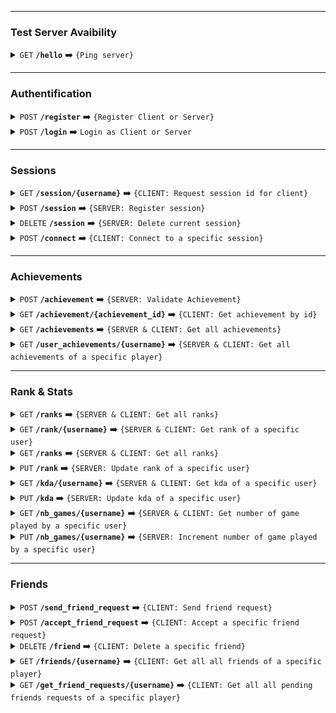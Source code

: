
------------------------------------------------------------------------------------------
 
### Test Server Avaibility
<details>
<summary><code>GET</code> <code><b>/hello</b></code> ➡️ <code>{Ping server}</code></summary>

Ping server

#### Parameters


> | name      |  type     | data type               | description                                                           |
> |-----------|-----------|-------------------------|-----------------------------------------------------------------------|
> | None      |  |    | N/A  |


- Auth required** : NO
- Permissions required: None

#### Success Response
Code : `200 OK`
Content example
```
Hello, World !
```

#### Error Responses

- None

</details>


------------------------------------------------------------------------------------------
 
### Authentification
<details>
<summary><code>POST</code> <code><b>/register</b></code>  ➡️  <code>{Register Client or Server}</code></summary>


#### Data constraints
```json
{
  "username": "user",
  "email": "test@etu.uqac.ca",
  "password": "test0",
  "role_name": "client" OR "server"
}

```

- Auth required** : No
- Permissions required: None

#### Success Response
Code : `200 OK`
```json
{"User registered successfully"}
```

#### Error Responses

> | http code     | content-type                      | response                                                            |
> |---------------|-----------------------------------|---------------------------------------------------------------------|
> | `400`         | `application/json`                | `Content type error`                                                |
> | `400`         | `application/json`                | `Invalid role name provided`                                        |
> | `400`         | `application/json`                | `Error inserting user into database`                                |

</details>

<details>
<summary><code>POST</code> <code><b>/login</b></code>  ➡️ <code>Login as Client or Server</code></summary>

#### Data constraints
```json
{
  "username": "user",
  "password": "password"
}
```

- Auth required : No
- Permissions required: None

#### Success Response
Code : `200 OK`
```json
{token_client}
```

#### Error Responses

> | http code     | content-type                      | response                                                            |
> |---------------|-----------------------------------|---------------------------------------------------------------------|
> | `400`         | `application/json`                | `Content type error`                                                |
> | `400`         | `application/json`                | `Invalid username or password`                                      |
> | `400`         | `application/json`                | `Invalid role id`                                                   |

</details>

------------------------------------------------------------------------------------------
 
### Sessions

<details>
<summary><code>GET</code> <code><b>/session/{username}</b></code>  ➡️ <code>{CLIENT: Request session id for client}</code></summary>

#### Parameters

> | name              |  type     | data type      | description                         |
> |-------------------|-----------|----------------|-------------------------------------|
> | username          |  required | string         |                                     |

- Auth required : `token_client`

#### Success Response
Code : `200 OK`
Content example
```json
{session_id}
```

#### Error Responses

> | http code     | content-type                      | response                                                            |
> |---------------|-----------------------------------|---------------------------------------------------------------------|
> | `400`         | `application/json`                | `Content type error`                                                |
> | `400`         | `application/json`                | `No session available`                                              |
> | `400`         | `application/json`                | `Invalid username`                                                  |
> | `400`         | `application/json`                | `Invalid rank id`                                                   |
> | `400`         | `application/json`                | `Session not found`                                                 |
> | `400`         | `application/json`                | `Failed to connect to Redis`                                        |
> | `400`         | `application/json`                | `Unauthorized`                                                      |

</details>

<details>
<summary><code>POST</code> <code><b>/session</b></code>  ➡️ <code>{SERVER: Register session}</code></summary>

#### Data constraints
```json
{
    "server_address" : "{{server_adress}}",
    "players" : []
}
```
- Auth required : `token_server`

#### Success Response
Code : `200 OK`
Content example
```json
Session registered successfully
```

#### Error Responses

> | http code     | content-type                      | response                                                            |
> |---------------|-----------------------------------|---------------------------------------------------------------------|
> | `400`         | `application/json`                | `Content type error`                                                |
> | `400`         | `application/json`                | `Error inserting user into database`                                |
> | `400`         | `application/json`                | `Failed to connect to Redis`                                        |
> | `400`         | `application/json`                | `Unauthorized`                                                      |

</details>


<details>
<summary><code>DELETE</code> <code><b>/session</b></code>  ➡️ <code>{SERVER: Delete current session}</code></summary>

- Auth required : `token_server`

#### Success Response
Code : `200 OK`
Content example
```json
Session successfully deleted
```

#### Error Responses

> | http code     | content-type                      | response                                                            |
> |---------------|-----------------------------------|---------------------------------------------------------------------|
> | `400`         | `application/json`                | `Content type error`                                                |
> | `400`         | `application/json`                | `Error updating database`                                           |
> | `400`         | `application/json`                | `Failed to connect to Redis`                                        |
> | `400`         | `application/json`                | `Unauthorized`                                                      |
</details>



<details>
<summary><code>POST</code> <code><b>/connect</b></code>  ➡️ <code>{CLIENT: Connect to a specific session}</code></summary>

- Auth required : `token_client`

#### Data constraints
```json
{
    "session_id" : "{session_id}",
    "username" : "{username}"
}
```

#### Success Response
Code : `200 OK`
Content example
```json
Player connected to session successfully
```

#### Error Responses

> | http code     | content-type                      | response                                                            |
> |---------------|-----------------------------------|---------------------------------------------------------------------|
> | `400`         | `application/json`                | `Content type error`                                                |
> | `400`         | `application/json`                | `No session available`                                              |
> | `400`         | `application/json`                | `Invalid username`                                                  |
> | `400`         | `application/json`                | `Session not found`                                                 |
> | `400`         | `application/json`                | `Failed to connect to Redis`                                        |
> | `400`         | `application/json`                | `Error updating session`                                            |
> | `400`         | `application/json`                | `Unauthorized`                                                      |

</details>

------------------------------------------------------------------------------------------
 
### Achievements
<details>
<summary><code>POST</code> <code><b>/achievement</b></code>  ➡️ <code>{SERVER: Validate Achievement}</code></summary>

- Auth required : `token_server`

#### Data constraints
```json
{
    "username" : "{username}",
    "achievement_id" :  "{achievement_id}"
}
```

#### Success Response
Code : `200 OK`
Content example
```json
Achievement validated successfully
```

#### Error Responses

> | http code     | content-type                      | response                                                            |
> |---------------|-----------------------------------|---------------------------------------------------------------------|
> | `400`         | `application/json`                | `Content type error`                                                |
> | `400`         | `application/json`                | `Invalid username`                                                  |
> | `400`         | `application/json`                | `Session not found`                                                 |
> | `400`         | `application/json`                | `Error inserting user achievement into database`                    |
> | `400`         | `application/json`                | `Unauthorized`                                                      |
</details>



<details>
<summary><code>GET</code> <code><b>/achievement/{achievement_id}</b></code>  ➡️ <code>{CLIENT: Get achievement by id}</code></summary>

#### Parameters

> | name              |  type     | data type      | description                         |
> |-------------------|-----------|----------------|-------------------------------------|
> | achievement_id          |  required | string         |    achievement id             |

- Auth required : `token_client`

#### Success Response
Code : `200 OK`
Content example
```json
{
    "id" :  "{achievement_id}",
    "name" : "{achievement_name}",
    "description" : "{description}",
    "image_url" : {}
}
```

#### Error Responses

> | http code     | content-type                      | response                                                            |
> |---------------|-----------------------------------|---------------------------------------------------------------------|
> | `400`         | `application/json`                | `Content type error`                                                |
> | `400`         | `application/json`                | `Achievement not found`                                             |
> | `400`         | `application/json`                | `Unauthorized`                                                      |
</details>


<details>
<summary><code>GET</code> <code><b>/achievements</b></code>  ➡️ <code>{SERVER & CLIENT: Get all achievements}</code></summary>

- Auth required : `token_client` OR `token_server`

#### Success Response
Code : `200 OK`
Content example
```json
[
    {
        "id" :  "{achievement_id}",
        "name" : "{achievement_name}",
        "description" : "{description}",
        "image_url" : {}
    }, 
    "..."
}
```

#### Error Responses

> | http code     | content-type                      | response                                                            |
> |---------------|-----------------------------------|---------------------------------------------------------------------|
> | `400`         | `application/json`                | `Content type error`                                                |
> | `400`         | `application/json`                | `Error loading achievements`                                        |
> | `400`         | `application/json`                | `Unauthorized`                                                      |
</details>

<details>
<summary><code>GET</code> <code><b>/user_achievements/{username}</b></code>  ➡️ <code>{SERVER & CLIENT: Get all achievements of a specific player}</code></summary>

#### Parameters
> | name              |  type     | data type      | description                         |
> |-------------------|-----------|----------------|-------------------------------------|
> | username          |  required | string         |    player username                  |


- Auth required : `token_client` OR `token_server`
#### Success Response
Code : `200 OK`
Content example
```json
[
    {
        "id" :  "{achievement_id}",
        "name" : "{achievement_name}",
        "description" : "{description}",
        "image_url" : {}
    }, 
    "..."
}
```

#### Error Responses
> | http code     | content-type                      | response                                                            |
> |---------------|-----------------------------------|---------------------------------------------------------------------|
> | `400`         | `application/json`                | `Content type error`                                                |
> | `400`         | `application/json`                | `Error loading achievements`                                        |
> | `400`         | `application/json`                | `Unauthorized`                                                      |
</details>



------------------------------------------------------------------------------------------
### Rank & Stats




<details>
<summary><code>GET</code> <code><b>/ranks</b></code>  ➡️ <code>{SERVER & CLIENT: Get all ranks}</code></summary>


- Auth required : `token_client` OR `token_server`
#### Success Response
Code : `200 OK`
Content example
```json
[
    {
        "id" :  "{rank_id}",
        "name" : "{rank_name}",
        "image_url" : {}
    }, 
    "..."
}
```

#### Error Responses
> | http code     | content-type                      | response                                                            |
> |---------------|-----------------------------------|---------------------------------------------------------------------|
> | `400`         | `application/json`                | `Content type error`                                                |
> | `400`         | `application/json`                | `Error loading ranks`                                               |
> | `400`         | `application/json`                | `Unauthorized`                                                      |
</details>

<details>
<summary><code>GET</code> <code><b>/rank/{username}</b></code>  ➡️ <code>{SERVER & CLIENT: Get rank of a specific user}</code></summary>

#### Parameters
> | name              |  type     | data type      | description                         |
> |-------------------|-----------|----------------|-------------------------------------|
> | username          |  required | string         |    player username                  |



- Auth required : `token_client` OR `token_server`
#### Success Response
Code : `200 OK`
Content example
```json
{
    "rank_name"
}, 
```

#### Error Responses
> | http code     | content-type                      | response                                                            |
> |---------------|-----------------------------------|---------------------------------------------------------------------|
> | `400`         | `application/json`                | `Content type error`                                                |
> | `400`         | `application/json`                | `Failed to retrieve rank name`                                      |
> | `400`         | `application/json`                | `Invalid username`                                                  |
> | `400`         | `application/json`                | `Unauthorized`                                                      |
</details>


<details>
<summary><code>GET</code> <code><b>/ranks</b></code>  ➡️ <code>{SERVER & CLIENT: Get all ranks}</code></summary>


- Auth required : `token_client` OR `token_server`
#### Success Response
Code : `200 OK`
Content example
```json
[
    {
        "id" :  "{rank_id}",
        "name" : "{rank_name}",
        "image_url" : {}
    }, 
    "..."
}
```

#### Error Responses
> | http code     | content-type                      | response                                                            |
> |---------------|-----------------------------------|---------------------------------------------------------------------|
> | `400`         | `application/json`                | `Content type error`                                                |
> | `400`         | `application/json`                | `Error loading ranks`                                               |
> | `400`         | `application/json`                | `Unauthorized`                                                      |
</details>

<details>
<summary><code>PUT</code> <code><b>/rank</b></code>  ➡️ <code>{SERVER: Update rank of a specific user}</code></summary>

#### Data constraints
```json
{
    "username" : "{username}",
    "new_rank_id" : "{rank id}"
}
```
- Auth required : `token_server`



#### Success Response
Code : `200 OK`
Content example
```json
Rank updated successfully
```

#### Error Responses
> | http code     | content-type                      | response                                                            |
> |---------------|-----------------------------------|---------------------------------------------------------------------|
> | `400`         | `application/json`                | `Content type error`                                                |
> | `400`         | `application/json`                | `Failed to retrieve rank name`                                      |
> | `400`         | `application/json`                | `Invalid username`                                                  |
> | `400`         | `application/json`                | `Unauthorized`                                                      |
</details>

<details>
<summary><code>GET</code> <code><b>/kda/{username}</b></code>  ➡️ <code>{SERVER & CLIENT: Get kda of a specific user}</code></summary>

#### Parameters
> | name              |  type     | data type      | description                         |
> |-------------------|-----------|----------------|-------------------------------------|
> | username          |  required | string         |    player username                  |



- Auth required : `token_client` OR `token_server`
#### Success Response
Code : `200 OK`
Content example
```json
{kda}, 
```

#### Error Responses
> | http code     | content-type                      | response                                                            |
> |---------------|-----------------------------------|---------------------------------------------------------------------|
> | `400`         | `application/json`                | `Content type error`                                                |
> | `400`         | `application/json`                | `Invalid username`                                                  |
> | `400`         | `application/json`                | `Unauthorized`                                                      |
</details>

<details>
<summary><code>PUT</code> <code><b>/kda</b></code>  ➡️ <code>{SERVER: Update kda of a specific user}</code></summary>

#### Data constraints
```json
{
    "username" : "{username}",
    "new_kda" : {new_kda}
}
```
- Auth required : `token_server`



#### Success Response
Code : `200 OK`
Content example
```json
KDA updated successfully
```

#### Error Responses
> | http code     | content-type                      | response                                                            |
> |---------------|-----------------------------------|---------------------------------------------------------------------|
> | `400`         | `application/json`                | `Content type error`                                                |
> | `400`         | `application/json`                | `Error updating user kda         `                                  |
> | `400`         | `application/json`                | `Invalid username`                                                  |
> | `400`         | `application/json`                | `Unauthorized`                                                      |
</details>

<details>
<summary><code>GET</code> <code><b>/nb_games/{username}</b></code>  ➡️ <code>{SERVER & CLIENT: Get number of game played by a specific user}</code></summary>

#### Parameters
> | name              |  type     | data type      | description                         |
> |-------------------|-----------|----------------|-------------------------------------|
> | username          |  required | string         |    player username                  |



- Auth required : `token_client` OR `token_server`
#### Success Response
Code : `200 OK`
Content example
```json
{nb_games_played}, 
```

#### Error Responses
> | http code     | content-type                      | response                                                            |
> |---------------|-----------------------------------|---------------------------------------------------------------------|
> | `400`         | `application/json`                | `Content type error`                                                |
> | `400`         | `application/json`                | `Invalid username`                                                  |
> | `400`         | `application/json`                | `Unauthorized`                                                      |
</details>

<details>
<summary><code>PUT</code> <code><b>/nb_games/{username}</b></code>  ➡️ <code>{SERVER: Increment number of game played by a specific user}</code></summary>

- Auth required : `token_server`


#### Success Response
Code : `200 OK`
Content example
```json
Games played updated successfully
```

#### Error Responses
> | http code     | content-type                      | response                                                            |
> |---------------|-----------------------------------|---------------------------------------------------------------------|
> | `400`         | `application/json`                | `Content type error`                                                |
> | `400`         | `application/json`                | `Error updating user games played`                                  |
> | `400`         | `application/json`                | `Invalid username`                                                  |
> | `400`         | `application/json`                | `Unauthorized`                                                      |
</details>



------------------------------------------------------------------------------------------
### Friends


<details>
<summary><code>POST</code> <code><b>/send_friend_request</b></code>  ➡️ <code>{CLIENT: Send friend request}</code></summary>

#### Data constraints
```json
{
    "username": "{player sending request username}",
    "friend_username": "{asked friend username}"
}
```
- Auth required : `token_client`



#### Success Response
Code : `200 OK`
Content example
```json
Friend request sent successfully
```

#### Error Responses
> | http code     | content-type                      | response                                                            |
> |---------------|-----------------------------------|---------------------------------------------------------------------|
> | `400`         | `application/json`                | `Content type error`                                                |
> | `400`         | `application/json`                | `Error inserting friend request into database`                      |
> | `400`         | `application/json`                | `Invalid username`                                                  |
> | `400`         | `application/json`                | `Invalid friend username`                                           |
> | `400`         | `application/json`                | `Unauthorized`                                                      |
</details>

<details>
<summary><code>POST</code> <code><b>/accept_friend_request</b></code>  ➡️ <code>{CLIENT: Accept a specific friend request}</code></summary>

#### Data constraints
```json
{
    "username": "{player accepting request username}",
    "friend_username": "{new friend username}"
}
```
- Auth required : `token_client`



#### Success Response
Code : `200 OK`
Content example
```json
Friend request accepted successfully
```

#### Error Responses
> | http code     | content-type                      | response                                                            |
> |---------------|-----------------------------------|---------------------------------------------------------------------|
> | `400`         | `application/json`                | `Content type error`                                                |
> | `400`         | `application/json`                | `Error inserting friend into database`                              |
> | `400`         | `application/json`                | `Invalid username`                                                  |
> | `400`         | `application/json`                | `Invalid friend username`                                           |
> | `400`         | `application/json`                | `Error removing friend request`                                     |
> | `400`         | `application/json`                | `Unauthorized`                                                      |
</details>

<details>
<summary><code>DELETE</code> <code><b>/friend</b></code>  ➡️ <code>{CLIENT: Delete a specific friend}</code></summary>

#### Data constraints
```json
{
    "username": "{initiating player}",
    "friend_username": "{deleted friend}"
}
```
- Auth required : `token_client`



#### Success Response
Code : `200 OK`
Content example
```json
Friend removed successfully
```

#### Error Responses
> | http code     | content-type                      | response                                                            |
> |---------------|-----------------------------------|---------------------------------------------------------------------|
> | `400`         | `application/json`                | `Content type error`                                                |
> | `400`         | `application/json`                | `Error removing friend`                              |
> | `400`         | `application/json`                | `Invalid username`                                                  |
> | `400`         | `application/json`                | `Invalid friend username`                                           |
> | `400`         | `application/json`                | `Unauthorized`                                                      |
</details>

<details>
<summary><code>GET</code> <code><b>/friends/{username}</b></code>  ➡️ <code>{CLIENT: Get all all friends of a specific player}</code></summary>

#### Parameters
> | name              |  type     | data type      | description                         |
> |-------------------|-----------|----------------|-------------------------------------|
> | username          |  required | string         |    player username                  |


- Auth required : `token_client`



#### Success Response
Code : `200 OK`
Content example
```json
[
    {
        "username" :  "{}",
        "kda" : "{}",
        "nb_games" : {},
        "rank" : {}
    }, 
    "..."
}
```


#### Error Responses
> | http code     | content-type                      | response                                                            |
> |---------------|-----------------------------------|---------------------------------------------------------------------|
> | `400`         | `application/json`                | `Content type error`                                                |
> | `400`         | `application/json`                | `Error loading friends`                              |
> | `400`         | `application/json`                | `Invalid username`                                                  |
> | `400`         | `application/json`                | `Unauthorized`                                                      |
</details>

<details>
<summary><code>GET</code> <code><b>/get_friend_requests/{username}</b></code>  ➡️ <code>{CLIENT: Get all all pending friends requests of a specific player}</code></summary>

#### Parameters
> | name              |  type     | data type      | description                         |
> |-------------------|-----------|----------------|-------------------------------------|
> | username          |  required | string         |    player username                  |


- Auth required : `token_client`



#### Success Response
Code : `200 OK`
Content example
```json
[
    {
        "username" :  "{}",
        "kda" : "{}",
        "nb_games" : {},
        "rank" : {}
    }, 
    "..."
}
```


#### Error Responses
> | http code     | content-type                      | response                                                            |
> |---------------|-----------------------------------|---------------------------------------------------------------------|
> | `400`         | `application/json`                | `Content type error`                                                |
> | `400`         | `application/json`                | `Error loading friends requests`                              |
> | `400`         | `application/json`                | `Invalid username`                                                  |
> | `400`         | `application/json`                | `Unauthorized`                                                      |
</details>